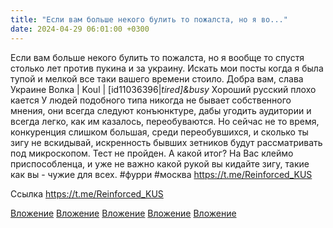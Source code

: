 ```yaml
---
title: "Если вам больше некого булить то пожалста, но я во..."
date: 2024-04-29 06:01:00 +0300
---
```


Если вам больше некого булить то пожалста, но я вообще то спустя столько лет против пукина и за украину. Искать мои посты когда я была тупой и мелкой все таки вашего времени стоило. Добра вам, слава Украине
Волка | Koul | [id11036396|*tired]&busy*
Хороший русский плохо кается
У людей подобного типа никогда не бывает собственного мнения, они всегда следуют конъюнктуре, дабы угодить аудитории и всегда легко, как им казалось, переобуваются.
Но сейчас не то время, конкуренция слишком большая, среди переобувшихся, и сколько ты зигу не вскидывай, искренность бывших зетников будут рассматривать под микроскопом.
Тест не пройден.
А какой итог? На Вас клеймо приспособленца, и уже не важно какой рукой вы кидайте зигу, такие как вы - чужие для всех.
#фурри #москва
https://t.me/Reinforced_KUS


Ссылка
https://t.me/Reinforced_KUS

[Вложение](/assets/vk_photos/4/2ulRqTIKTp8.jpg)
[Вложение](/assets/vk_photos/3/vCCzT_KBaeI.jpg)
[Вложение](/assets/vk_photos/3/V5Id26uSeXE.jpg)
[Вложение](/assets/vk_photos/3/wBH_Tiujuxo.jpg)
[Вложение](https://t.me/Reinforced_KUS)
